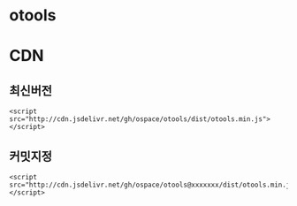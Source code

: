 # otools

# CDN

## 최신버전

```
<script src="http://cdn.jsdelivr.net/gh/ospace/otools/dist/otools.min.js"></script>
```

## 커밋지정

```
<script src="http://cdn.jsdelivr.net/gh/ospace/otools@xxxxxxx/dist/otools.min.js"></script>
```
